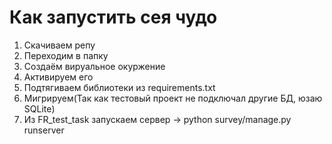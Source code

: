 # Как запустить сея чудо

1. Скачиваем репу
2. Переходим в папку 
3. Создаём вируальное окуржение
4. Активируем его
5. Подтягиваем библиотеки из requirements.txt
6. Мигрируем(Так как тестовый проект не подключал другие БД, юзаю SQLite)
7. Из FR_test_task запускаем сервер → python survey/manage.py runserver